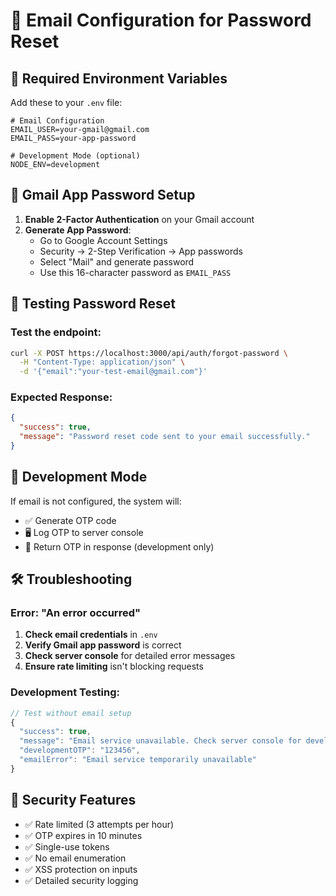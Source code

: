 # 📧 Email Configuration for Password Reset

## 🔧 Required Environment Variables

Add these to your `.env` file:

```env
# Email Configuration
EMAIL_USER=your-gmail@gmail.com
EMAIL_PASS=your-app-password

# Development Mode (optional)
NODE_ENV=development
```

## 📱 Gmail App Password Setup

1. **Enable 2-Factor Authentication** on your Gmail account
2. **Generate App Password**:
   - Go to Google Account Settings
   - Security → 2-Step Verification → App passwords
   - Select "Mail" and generate password
   - Use this 16-character password as `EMAIL_PASS`

## 🧪 Testing Password Reset

### Test the endpoint:
```bash
curl -X POST https://localhost:3000/api/auth/forgot-password \
  -H "Content-Type: application/json" \
  -d '{"email":"your-test-email@gmail.com"}'
```

### Expected Response:
```json
{
  "success": true,
  "message": "Password reset code sent to your email successfully."
}
```

## 🔧 Development Mode

If email is not configured, the system will:
- ✅ Generate OTP code
- 🖥️ Log OTP to server console
- 📱 Return OTP in response (development only)

## 🛠️ Troubleshooting

### Error: "An error occurred"
1. **Check email credentials** in `.env`
2. **Verify Gmail app password** is correct
3. **Check server console** for detailed error messages
4. **Ensure rate limiting** isn't blocking requests

### Development Testing:
```javascript
// Test without email setup
{
  "success": true,
  "message": "Email service unavailable. Check server console for development OTP.",
  "developmentOTP": "123456",
  "emailError": "Email service temporarily unavailable"
}
```

## 🔐 Security Features

- ✅ Rate limited (3 attempts per hour)
- ✅ OTP expires in 10 minutes
- ✅ Single-use tokens
- ✅ No email enumeration
- ✅ XSS protection on inputs
- ✅ Detailed security logging
